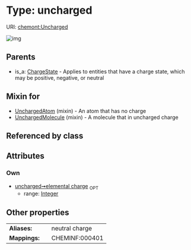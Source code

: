 
# Type: uncharged




URI: [chemont:Uncharged](http://w3id.org/chemontUncharged)


![img](http://yuml.me/diagram/nofunky;dir:TB/class/[UnchargedMolecule]uses%20-.->[Uncharged&#124;elemental_charge:integer%20%3F],[UnchargedAtom]uses%20-.->[Uncharged],[ChargeState]^-[Uncharged],[UnchargedMolecule],[UnchargedAtom],[ChargeState])

## Parents

 *  is_a: [ChargeState](ChargeState.md) - Applies to entities that have a charge state, which may be positive, negative, or neutral

## Mixin for

 * [UnchargedAtom](UnchargedAtom.md) (mixin)  - An atom that has no charge
 * [UnchargedMolecule](UnchargedMolecule.md) (mixin)  - A molecule that in uncharged charge

## Referenced by class


## Attributes


### Own

 * [uncharged➞elemental charge](uncharged_elemental_charge.md)  <sub>OPT</sub>
    * range: [Integer](types/Integer.md)

## Other properties

|  |  |  |
| --- | --- | --- |
| **Aliases:** | | neutral charge |
| **Mappings:** | | CHEMINF:000401 |

